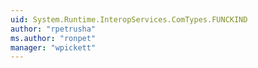```yaml
---
uid: System.Runtime.InteropServices.ComTypes.FUNCKIND
author: "rpetrusha"
ms.author: "ronpet"
manager: "wpickett"
---
```

